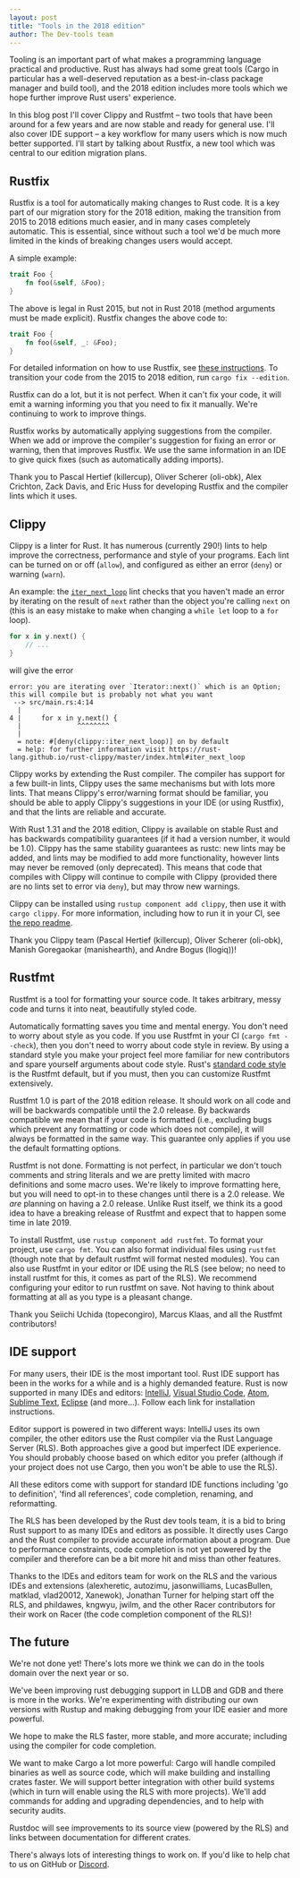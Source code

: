 ```yaml
---
layout: post
title: "Tools in the 2018 edition"
author: The Dev-tools team
---
```


Tooling is an important part of what makes a programming language practical and productive. Rust has always had some great tools (Cargo in particular has a well-deserved reputation as a best-in-class package manager and build tool), and the 2018 edition includes more tools which we hope further improve Rust users' experience.

In this blog post I'll cover Clippy and Rustfmt – two tools that have been around for a few years and are now stable and ready for general use. I'll also cover IDE support – a key workflow for many users which is now much better supported. I'll start by talking about Rustfix, a new tool which was central to our edition migration plans.

## Rustfix

Rustfix is a tool for automatically making changes to Rust code. It is a key part of our migration story for the 2018 edition, making the transition from 2015 to 2018 editions much easier, and in many cases completely automatic. This is essential, since without such a tool we'd be much more limited in the kinds of breaking changes users would accept.

A simple example:

```rust
trait Foo {
    fn foo(&self, &Foo);
}
```

The above is legal in Rust 2015, but not in Rust 2018 (method arguments must be made explicit). Rustfix changes the above code to:

```rust
trait Foo {
    fn foo(&self, _: &Foo);
}
```

For detailed information on how to use Rustfix, see [these instructions](https://doc.rust-lang.org/stable/edition-guide/editions/transitioning-an-existing-project-to-a-new-edition.html). To transition your code from the 2015 to 2018 edition, run `cargo fix --edition`.

Rustfix can do a lot, but it is not perfect. When it can't fix your code, it will emit a warning informing you that you need to fix it manually. We're continuing to work to improve things.

Rustfix works by automatically applying suggestions from the compiler. When we add or improve the compiler's suggestion for fixing an error or warning, then that improves Rustfix. We use the same information in an IDE to give quick fixes (such as automatically adding imports).

Thank you to Pascal Hertief (killercup), Oliver Scherer (oli-obk), Alex Crichton, Zack Davis, and Eric Huss for developing Rustfix and the compiler lints which it uses.


## Clippy

Clippy is a linter for Rust. It has numerous (currently 290!) lints to help improve the correctness, performance and style of your programs. Each lint can be turned on or off (`allow`), and configured as either an error (`deny`) or warning (`warn`).

An example: the [`iter_next_loop`](https://rust-lang.github.io/rust-clippy/master/index.html#iter_next_loop) lint checks that you haven't made an error by iterating on the result of `next` rather than the object you're calling `next` on (this is an easy mistake to make when changing a `while let` loop to a `for` loop).

```rust
for x in y.next() {
    // ...
}
```

will give the error

```
error: you are iterating over `Iterator::next()` which is an Option; this will compile but is probably not what you want
 --> src/main.rs:4:14
  |
4 |     for x in y.next() {
  |              ^^^^^^^^
  |
  = note: #[deny(clippy::iter_next_loop)] on by default
  = help: for further information visit https://rust-lang.github.io/rust-clippy/master/index.html#iter_next_loop
```

Clippy works by extending the Rust compiler. The compiler has support for a few built-in lints, Clippy uses the same mechanisms but with lots more lints. That means Clippy's error/warning format should be familiar, you should be able to apply Clippy's suggestions in your IDE (or using Rustfix), and that the lints are reliable and accurate.

With Rust 1.31 and the 2018 edition, Clippy is available on stable Rust and has backwards compatibility guarantees (if it had a version number, it would be 1.0). Clippy has the same stability guarantees as rustc: new lints may be added, and lints may be modified to add more functionality, however lints may never be removed (only deprecated). This means that code that compiles with Clippy will continue to compile with Clippy (provided there are no lints set to error via `deny`), but may throw new warnings.

Clippy can be installed using `rustup component add clippy`, then use it with `cargo clippy`. For more information, including how to run it in your CI, see [the repo readme](https://github.com/rust-lang/rust-clippy/).

Thank you Clippy team (Pascal Hertief (killercup), Oliver Scherer (oli-obk), Manish Goregaokar (manishearth), and Andre Bogus (llogiq))!


## Rustfmt

Rustfmt is a tool for formatting your source code. It takes arbitrary, messy code and turns it into neat, beautifully styled code.

Automatically formatting saves you time and mental energy. You don't need to worry about style as you code. If you use Rustfmt in your CI (`cargo fmt --check`), then you don't need to worry about code style in review. By using a standard style you make your project feel more familiar for new contributors and spare yourself arguments about code style. Rust's [standard code style](https://github.com/rust-lang/rfcs/blob/master/style-guide/README.md) is the Rustfmt default, but if you must, then you can customize Rustfmt extensively.

Rustfmt 1.0 is part of the 2018 edition release. It should work on all code and will be backwards compatible until the 2.0 release. By backwards compatible we mean that if your code is formatted (i.e., excluding bugs which prevent any formatting or code which does not compile), it will always be formatted in the same way. This guarantee only applies if you use the default formatting options.

Rustfmt is not done. Formatting is not perfect, in particular we don't touch comments and string literals and we are pretty limited with macro definitions and some macro uses. We're likely to improve formatting here, but you will need to opt-in to these changes until there is a 2.0 release. We *are* planning on having a 2.0 release. Unlike Rust itself, we think its a good idea to have a breaking release of Rustfmt and expect that to happen some time in late 2019.

To install Rustfmt, use `rustup component add rustfmt`. To format your project, use `cargo fmt`. You can also format individual files using `rustfmt` (though note that by default rustfmt will format nested modules). You can also use Rustfmt in your editor or IDE using the RLS (see below; no need to install rustfmt for this, it comes as part of the RLS). We recommend configuring your editor to run rustfmt on save. Not having to think about formatting at all as you type is a pleasant change.

Thank you Seiichi Uchida (topecongiro), Marcus Klaas, and all the Rustfmt contributors!

## IDE support

For many users, their IDE is the most important tool. Rust IDE support has been in the works for a while and is a highly demanded feature. Rust is now supported in many IDEs and editors: [IntelliJ](https://plugins.jetbrains.com/plugin/8182-rust), [Visual Studio Code](https://marketplace.visualstudio.com/items?itemName=rust-lang.rust), [Atom](https://github.com/rust-lang-nursery/atom-ide-rust), [Sublime Text](https://github.com/rust-lang/rust-enhanced), [Eclipse](https://www.eclipse.org/downloads/packages/release/photon/r/eclipse-ide-rust-developers-includes-incubating-components) (and more...). Follow each link for installation instructions.

Editor support is powered in two different ways: IntelliJ uses its own compiler, the other editors use the Rust compiler via the Rust Language Server (RLS). Both approaches give a good but imperfect IDE experience. You should probably choose based on which editor you prefer (although if your project does not use Cargo, then you won't be able to use the RLS).

All these editors come with support for standard IDE functions including 'go to definition', 'find all references', code completion, renaming, and reformatting.

The RLS has been developed by the Rust dev tools team, it is a bid to bring Rust support to as many IDEs and editors as possible. It directly uses Cargo and the Rust compiler to provide accurate information about a program. Due to performance constraints, code completion is not yet powered by the compiler and therefore can be a bit more hit and miss than other features. 

Thanks to the IDEs and editors team for work on the RLS and the various IDEs and extensions (alexheretic, autozimu, jasonwilliams, LucasBullen, matklad, vlad20012, Xanewok), Jonathan Turner for helping start off the RLS, and phildawes, kngwyu, jwilm, and the other Racer contributors for their work on Racer (the code completion component of the RLS)!

## The future

We're not done yet! There's lots more we think we can do in the tools domain over the next year or so.

We've been improving rust debugging support in LLDB and GDB and there is more in the works. We're experimenting with distributing our own versions with Rustup and making debugging from your IDE easier and more powerful.

We hope to make the RLS faster, more stable, and more accurate; including using the compiler for code completion. 

We want to make Cargo a lot more powerful: Cargo will handle compiled binaries as well as source code, which will make building and installing crates faster. We will support better integration with other build systems (which in turn will enable using the RLS with more projects). We'll add commands for adding and upgrading dependencies, and to help with security audits.

Rustdoc will see improvements to its source view (powered by the RLS) and links between documentation for different crates.

There's always lots of interesting things to work on. If you'd like to help chat to us on GitHub or [Discord](https://discordapp.com/invite/rust-lang).
